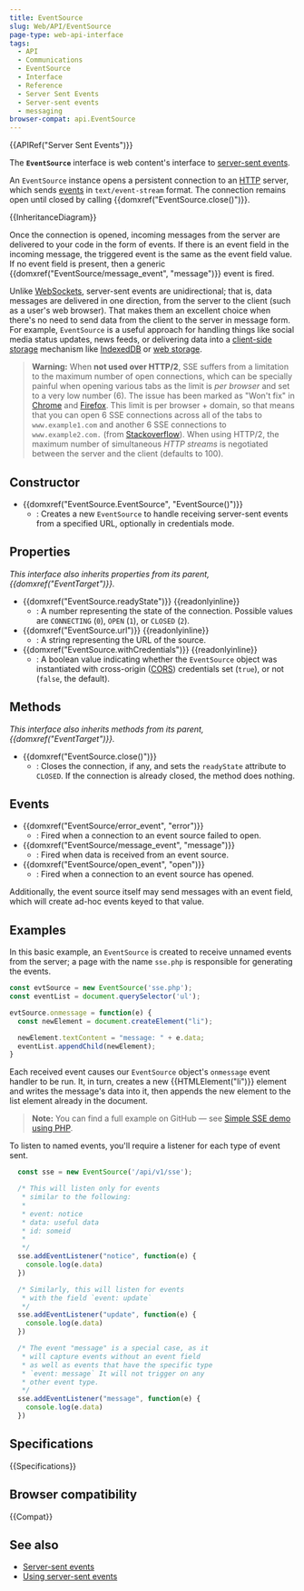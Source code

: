 ```yaml
---
title: EventSource
slug: Web/API/EventSource
page-type: web-api-interface
tags:
  - API
  - Communications
  - EventSource
  - Interface
  - Reference
  - Server Sent Events
  - Server-sent events
  - messaging
browser-compat: api.EventSource
---
```

{{APIRef("Server Sent Events")}}

The **`EventSource`** interface is web content's interface to [server-sent events](/en-US/docs/Web/API/Server-sent_events).

An `EventSource` instance opens a persistent connection to an [HTTP](/en-US/docs/Web/HTTP) server, which sends [events](/en-US/docs/Learn/JavaScript/Building_blocks/Events) in `text/event-stream` format. The connection remains open until closed by calling {{domxref("EventSource.close()")}}.

{{InheritanceDiagram}}

Once the connection is opened, incoming messages from the server are delivered to your code in the form of events. If there is an event field in the incoming message, the triggered event is the same as the event field value. If no event field is present, then a generic {{domxref("EventSource/message_event", "message")}} event is fired.

Unlike [WebSockets](/en-US/docs/Web/API/WebSockets_API), server-sent events are unidirectional; that is, data messages are delivered in one direction, from the server to the client (such as a user's web browser). That makes them an excellent choice when there's no need to send data from the client to the server in message form. For example, `EventSource` is a useful approach for handling things like social media status updates, news feeds, or delivering data into a [client-side storage](/en-US/docs/Learn/JavaScript/Client-side_web_APIs/Client-side_storage) mechanism like [IndexedDB](/en-US/docs/Web/API/IndexedDB_API) or [web storage](/en-US/docs/Web/API/Web_Storage_API).

> **Warning:** When **not used over HTTP/2**, SSE suffers from a limitation to the maximum number of open connections, which can be specially painful when opening various tabs as the limit is _per browser_ and set to a very low number (6). The issue has been marked as "Won't fix" in [Chrome](https://bugs.chromium.org/p/chromium/issues/detail?id=275955) and [Firefox](https://bugzilla.mozilla.org/show_bug.cgi?id=906896). This limit is per browser + domain, so that means that you can open 6 SSE connections across all of the tabs to `www.example1.com` and another 6 SSE connections to `www.example2.com.` (from [Stackoverflow](https://stackoverflow.com/questions/5195452/websockets-vs-server-sent-events-eventsource/5326159)). When using HTTP/2, the maximum number of simultaneous _HTTP streams_ is negotiated between the server and the client (defaults to 100).

## Constructor

- {{domxref("EventSource.EventSource", "EventSource()")}}
  - : Creates a new `EventSource` to handle receiving server-sent events from a specified URL, optionally in credentials mode.

## Properties

_This interface also inherits properties from its parent, {{domxref("EventTarget")}}._

- {{domxref("EventSource.readyState")}} {{readonlyinline}}
  - : A number representing the state of the connection. Possible values are `CONNECTING` (`0`), `OPEN` (`1`), or `CLOSED` (`2`).
- {{domxref("EventSource.url")}} {{readonlyinline}}
  - : A string representing the URL of the source.
- {{domxref("EventSource.withCredentials")}} {{readonlyinline}}
  - : A boolean value indicating whether the `EventSource` object was instantiated with cross-origin ([CORS](/en-US/docs/Web/HTTP/CORS)) credentials set (`true`), or not (`false`, the default).

## Methods

_This interface also inherits methods from its parent, {{domxref("EventTarget")}}._

- {{domxref("EventSource.close()")}}
  - : Closes the connection, if any, and sets the `readyState` attribute to `CLOSED`. If the connection is already closed, the method does nothing.

## Events

- {{domxref("EventSource/error_event", "error")}}
  - : Fired when a connection to an event source failed to open.
- {{domxref("EventSource/message_event", "message")}}
  - : Fired when data is received from an event source.
- {{domxref("EventSource/open_event", "open")}}
  - : Fired when a connection to an event source has opened.

Additionally, the event source itself may send messages with an event field, which will create ad-hoc events keyed to that value.

## Examples

In this basic example, an `EventSource` is created to receive unnamed events from the server; a page with the name `sse.php` is responsible for generating the events.

```js
const evtSource = new EventSource('sse.php');
const eventList = document.querySelector('ul');

evtSource.onmessage = function(e) {
  const newElement = document.createElement("li");

  newElement.textContent = "message: " + e.data;
  eventList.appendChild(newElement);
}
```

Each received event causes our `EventSource` object's `onmessage` event handler to be run. It, in turn, creates a new {{HTMLElement("li")}} element and writes the message's data into it, then appends the new element to the list element already in the document.

> **Note:** You can find a full example on GitHub — see [Simple SSE demo using PHP](https://github.com/mdn/dom-examples/tree/master/server-sent-events).

To listen to named events, you'll require a listener for each type of event sent.

```js
  const sse = new EventSource('/api/v1/sse');

  /* This will listen only for events
   * similar to the following:
   *
   * event: notice
   * data: useful data
   * id: someid
   *
   */
  sse.addEventListener("notice", function(e) {
    console.log(e.data)
  })

  /* Similarly, this will listen for events
   * with the field `event: update`
   */
  sse.addEventListener("update", function(e) {
    console.log(e.data)
  })

  /* The event "message" is a special case, as it
   * will capture events without an event field
   * as well as events that have the specific type
   * `event: message` It will not trigger on any
   * other event type.
   */
  sse.addEventListener("message", function(e) {
    console.log(e.data)
  })

```

## Specifications

{{Specifications}}

## Browser compatibility

{{Compat}}

## See also

- [Server-sent events](/en-US/docs/Web/API/Server-sent_events)
- [Using server-sent events](/en-US/docs/Web/API/Server-sent_events/Using_server-sent_events)
